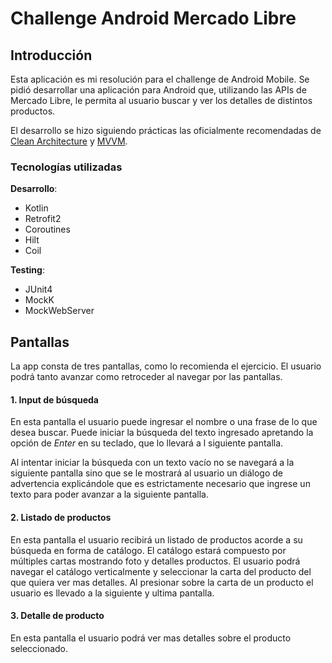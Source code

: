 # Challenge Android Mercado Libre

## Introducción

Esta aplicación es mi resolución para el challenge de Android Mobile. Se pidió desarrollar una aplicación para Android que, utilizando las APIs de Mercado Libre, le permita al usuario buscar y ver los detalles de distintos productos.

El desarrollo se hizo siguiendo prácticas las oficialmente recomendadas de [Clean Architecture](https://blog.cleancoder.com/uncle-bob/2012/08/13/the-clean-architecture.html) y [MVVM](https://www.geeksforgeeks.org/mvvm-model-view-viewmodel-architecture-pattern-in-android/).

### Tecnologías utilizadas

**Desarrollo**:

- Kotlin
- Retrofit2
- Coroutines
- Hilt
- Coil

**Testing**:

- JUnit4
- MockK
- MockWebServer

## Pantallas

La app consta de tres pantallas, como lo recomienda el ejercicio. El usuario podrá tanto avanzar como retroceder al navegar por las pantallas.

#### 1. Input de búsqueda

En esta pantalla el usuario puede ingresar el nombre o una frase de lo que desea buscar. Puede iniciar la búsqueda del texto ingresado apretando la opción de *Enter* en su teclado, que lo llevará a l siguiente pantalla.

Al intentar iniciar la búsqueda con un texto vacío no se navegará a la siguiente pantalla sino que se le mostrará al usuario un diálogo de advertencia explicándole que es estrictamente necesario que ingrese un texto para poder avanzar a la siguiente pantalla.

#### 2. Listado de productos

En esta pantalla el usuario recibirá un listado de productos acorde a su búsqueda en forma de catálogo. El catálogo estará compuesto por múltiples cartas mostrando foto y detalles productos. El usuario podrá navegar el catálogo verticalmente y seleccionar la carta del producto del que quiera ver mas detalles. Al presionar sobre la carta de un producto el usuario es llevado a la siguiente y ultima pantalla.

#### 3. Detalle de producto

En esta pantalla el usuario podrá ver mas detalles sobre el producto seleccionado.
